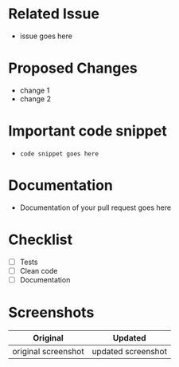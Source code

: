 # Related Issue
- issue goes here

# Proposed Changes
- change 1
- change 2

# Important code snippet
- `code snippet goes here`

# Documentation
- Documentation of your pull request goes here

# Checklist
- [ ] Tests
- [ ] Clean code
- [ ] Documentation

# Screenshots

Original | Updated
:------------------:|:------------------:
original screenshot | updated screenshot
